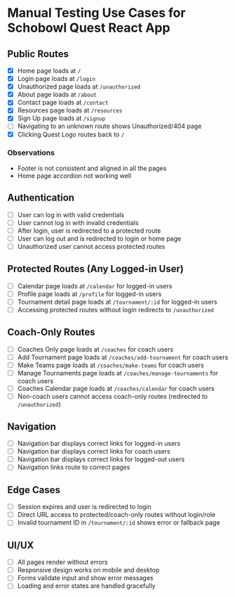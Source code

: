 # Manual Testing Use Cases for Schobowl Quest React App

## Public Routes

- [x] Home page loads at `/`
- [x] Login page loads at `/login`
- [x] Unauthorized page loads at `/unauthorized`
- [x] About page loads at `/about`
- [x] Contact page loads at `/contact`
- [x] Resources page loads at `/resources`
- [x] Sign Up page loads at `/signup`
- [ ] Navigating to an unknown route shows Unauthorized/404 page
- [x] Clicking Quest Logo routes back to `/`

### Observations

- Footer is not consistent and aligned in all the pages
- Home page accordion not working well

## Authentication

- [ ] User can log in with valid credentials
- [ ] User cannot log in with invalid credentials
- [ ] After login, user is redirected to a protected route
- [ ] User can log out and is redirected to login or home page
- [ ] Unauthorized user cannot access protected routes

## Protected Routes (Any Logged-in User)

- [ ] Calendar page loads at `/calendar` for logged-in users
- [ ] Profile page loads at `/profile` for logged-in users
- [ ] Tournament detail page loads at `/tournament/:id` for logged-in users
- [ ] Accessing protected routes without login redirects to `/unauthorized`

## Coach-Only Routes

- [ ] Coaches Only page loads at `/coaches` for coach users
- [ ] Add Tournament page loads at `/coaches/add-tournament` for coach users
- [ ] Make Teams page loads at `/coaches/make-teams` for coach users
- [ ] Manage Tournaments page loads at `/coaches/manage-tournaments` for coach users
- [ ] Coaches Calendar page loads at `/coaches/calendar` for coach users
- [ ] Non-coach users cannot access coach-only routes (redirected to `/unauthorized`)

## Navigation

- [ ] Navigation bar displays correct links for logged-in users
- [ ] Navigation bar displays correct links for coach users
- [ ] Navigation bar displays correct links for logged-out users
- [ ] Navigation links route to correct pages

## Edge Cases

- [ ] Session expires and user is redirected to login
- [ ] Direct URL access to protected/coach-only routes without login/role
- [ ] Invalid tournament ID in `/tournament/:id` shows error or fallback page

## UI/UX

- [ ] All pages render without errors
- [ ] Responsive design works on mobile and desktop
- [ ] Forms validate input and show error messages
- [ ] Loading and error states are handled gracefully
